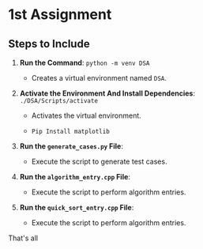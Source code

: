 # 1st Assignment

## Steps to Include

1. **Run the Command**: `python -m venv DSA`
   - Creates a virtual environment named `DSA`.

2. **Activate the Environment And Install Dependencies**: `./DSA/Scripts/activate`
   - Activates the virtual environment.
  
   - `Pip Install matplotlib`

3. **Run the `generate_cases.py` File**:
   - Execute the script to generate test cases.

4. **Run the `algorithm_entry.cpp` File**:
   - Execute the script to perform algorithm entries.
  
     
5. **Run the `quick_sort_entry.cpp` File**:
   - Execute the script to perform algorithm entries.

That's all

